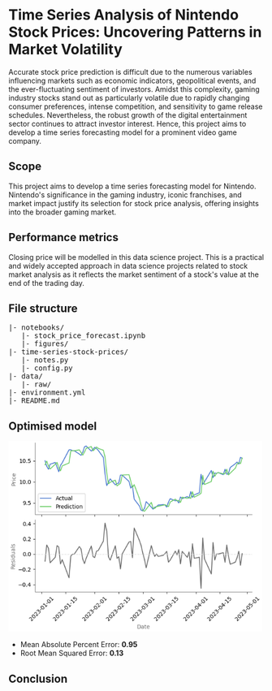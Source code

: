# Time Series Analysis of Nintendo Stock Prices: Uncovering Patterns in Market Volatility

Accurate stock price prediction is difficult due to the numerous variables influencing markets such as economic indicators, geopolitical events, and the ever-fluctuating sentiment of investors. Amidst this complexity, gaming industry stocks stand out as particularly volatile due to rapidly changing consumer preferences, intense competition, and sensitivity to game release schedules. Nevertheless, the robust growth of the digital entertainment sector continues to attract investor interest. Hence, this project aims to develop a time series forecasting model for a prominent video game company.

## Scope
This project aims to develop a time series forecasting model for Nintendo. Nintendo's significance in the gaming industry, iconic franchises, and market impact justify its selection for stock price analysis, offering insights into the broader gaming market.

## Performance metrics
Closing price will be modelled in this data science project. This is a practical and widely accepted approach in data science projects related to stock market analysis as it reflects the market sentiment of a stock's value at the end of the trading day.

## **File structure**
<pre>
|- notebooks/
   |- stock_price_forecast.ipynb
   |- figures/
|- time-series-stock-prices/
   |- notes.py
   |- config.py
|- data/
   |- raw/
|- environment.yml
|- README.md
</pre>

## Optimised model

<img src="./notebooks/figures/test_predictions.png" 
     align="centre" 
     width="500" />

* Mean Absolute Percent Error: **0.95**
* Root Mean Squared Error: **0.13**

## Conclusion